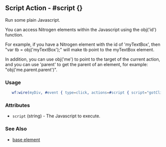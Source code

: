 <!-- dash: #script | Event | ###:Section -->



## Script Action - #script {}

  Run some plain Javascript.

  You can access Nitrogen elements within the Javascript using the
  obj('id') function.

  For example, if you have a Nitrogen element with the id of
  'myTextBox', then "var tb = obj('myTextBox');" will make tb point to
  the myTextBox element.

  In addition, you can use obj('me') to point to the target of the
  current action, and you can use 'parent' to get the parent of an
  element, for example: "obj('me.parent.parent')".


### Usage

```erlang
   wf:wire(myDiv, #event { type=click, actions=#script { script="gotClick(obj('me'));" } })

```

### Attributes

   * `script` (string) - The Javascript to execute.

### See Also

 *  [base element](./action_base.md)

 
